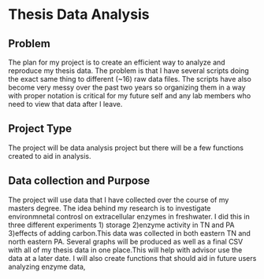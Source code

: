 Thesis Data Analysis
====================

Problem
-------

The plan for my project is to create an efficient way to analyze and
reproduce my thesis data. The problem is that I have several scripts
doing the exact same thing to different (~16) raw data files. The
scripts have also become very messy over the past two years so
organizing them in a way with proper notation is critical for my future
self and any lab members who need to view that data after I leave.

Project Type
------------

The project will be data analysis project but there will be a few
functions created to aid in analysis.

Data collection and Purpose
---------------------------

The project will use data that I have collected over the course of my
masters degree. The idea behind my research is to investigate
environmnetal controsl on extracellular enzymes in freshwater. I did
this in three different experiments 1) storage 2)enzyme activity in TN
and PA 3)effects of adding carbon.This data was collected in both
eastern TN and north eastern PA. Several graphs will be produced as well
as a final CSV with all of my thesis data in one place.This will help
with advisor use the data at a later date. I will also create functions
that should aid in future users analyzing enzyme data,
